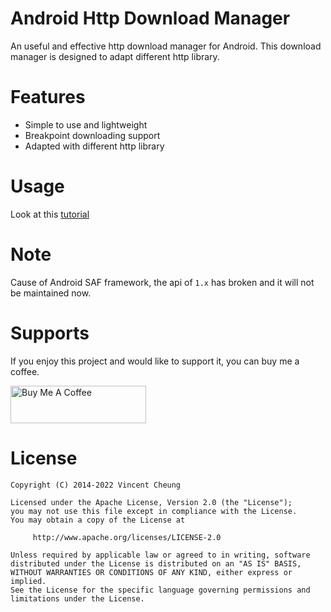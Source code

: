 
Android Http Download Manager
===========================

An useful and effective http download manager for Android. This download manager is designed to adapt different http library.

Features
========

* Simple to use and lightweight
* Breakpoint downloading support
* Adapted with different http library

Usage
=====

Look at this [tutorial][1]

Note
====
Cause of Android SAF framework, the api of `1.x` has broken and it will not be maintained now.

Supports
=======
If you enjoy this project and would like to support it, you can buy me a coffee.

<a href="https://www.buymeacoffee.com/coolerfall" target="_blank"><img src="https://cdn.buymeacoffee.com/buttons/v2/default-yellow.png" alt="Buy Me A Coffee" style="height: 60px !important;width: 217px !important;" ></a>


License
=======

    Copyright (C) 2014-2022 Vincent Cheung
    
    Licensed under the Apache License, Version 2.0 (the "License");
    you may not use this file except in compliance with the License.
    You may obtain a copy of the License at
    
         http://www.apache.org/licenses/LICENSE-2.0
    
    Unless required by applicable law or agreed to in writing, software
    distributed under the License is distributed on an "AS IS" BASIS,
    WITHOUT WARRANTIES OR CONDITIONS OF ANY KIND, either express or implied.
    See the License for the specific language governing permissions and
    limitations under the License.


[1]: https://ahdm.coolerfall.com